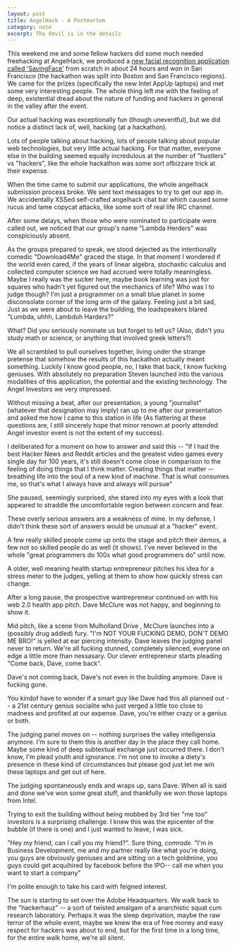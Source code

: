 ```yaml
---
layout: post
title: AngelHack - A Postmortem 
category: note
excerpt: The devil is in the details 
---
```

<div class=txt>


<p>This weekend me and some fellow hackers did some much needed freehacking at AngelHack, we
produced a <a href="http://www.youtube.com/watch?v=F4pgP7IPOqs">new facial
recognition application called 'SavingFace'</a> from scratch in about 24 hours and won in San Francisco (the hackathon was split into Boston and San Francisco regions). We came for the prizes (specifically the new Intel AppUp laptops) and met some very interesting people. The whole thing left me with the feeling of deep, existential dread about the nature of funding and hackers in general in the valley after the event.</p>

<p>Our actual hacking was exceptionally fun (though uneventful), but we did notice a distinct lack of, well, hacking (at a hackathon).</p>

<p>Lots of people talking about hacking, lots of people talking about popular web technologies, but very little actual hacking. For that matter, everyone else in the building seemed equally incredulous at the number of "hustlers" vs "hackers", like the whole hackathon was some sort ofbizzare trick at their expense.</p>

<p>When the time came to submit our applications, the whole angelhack submission process broke. We sent text messages to try to get our app in. We accidentally XSSed self-crafted angelhack chat bar which caused some rucus and lame copycat attacks, like some sort of real life IRC channel.</p>

<p>After some delays, when those who were nominated to participate were called out, we noticed that our group's name "Lambda Herders" was conspiciously absent.</p>

<p>
As the groups prepared to speak, we stood dejected as the intentionally comedic "Download4Me" graced the stage. In that moment I wondered if the world even cared, if the years of linear algebra, stochastic calculus and collected computer science we had accrued were totally meaningless. Maybe I really was the sucker here, maybe book learning was just for squares who hadn't yet figured out the mechanics of life? Who was I to judge though? I'm just a programmer on a small blue planet in some disconsolate corner of the long arm of the galaxy. Feeling just a bit sad, Just as we were about to leave the building, the loadspeakers blared "Lumbda, uhhh, Lambduh Harders?"
</p>

<p>
What? Did you seriously nominate us but forget to tell us? (Also, didn't you study math or science, or anything that involved greek letters?)
</p>

<p>We all scrambled to pull ourselves together, living under the strange pretense that somehow the results of this hackathon actually meant something. Luckily I know good people, no, I take that back, I know fucking geniuses. With absolutely no preparation Steven launched into the various modalities of this application, the potential and the existing technology. The Angel Investors we very impressed.</p>

<p>Without missing a beat, after our presentation, a young "journalist" (whatever that designation may imply) ran up to me after our presentation
and asked me how I came to this station in life (As flattering at these questions
are, I still sincerely hope that minor renown at poorly attended Angel investor 
event is not the extent of my success).</p>

<p>I deliberated for a moment on how to answer and said this -- "If I had the
best Hacker News and Reddit articles and the greatest video games every single
day for 100 years, it's still doesn't come close in comparison to the feeling
of doing things that I think matter. Creating things that matter -- breathing
life into the soul of a new kind of machine. That is what consumes me, so
that's what I always have and always will pursue"</p>

<p>She paused, seemingly surprised, she stared into my eyes with a look that
appeared to straddle the uncomfortable region between concern and fear.</p>

<p>These overly serious answers are a weakness of mine. In my defense, I didn't think these sort of answers would be unusual at a "hacker" event.</p>

<p>A few really skilled people come up onto the stage and pitch their demos, a few not so skilled people do as well (it shows). I've never believed in the whole "great programmers do 100x what good programmers do" until now.</p>

<p>A older, well meaning health startup entrepreneur pitches his idea for a stress meter to the judges, yelling at them to show how quickly stress can change.</p>

<p>After a long pause, the prospective wantrepreneur continued on with his web 2.0 
health app pitch. Dave McClure was not happy, and beginning to show it.
</p>

<p>Mid pitch, like a scene from Mulholland Drive , McClure launches into a (possibly drug addled) fury. "I'm NOT YOUR FUCKING DEMO, DON'T DEMO ME BRO!"
is yelled at ear piercing intensity. Dave leaves the judging panel never to 
return. We're all fucking stunned, completely silenced, everyone on edge a little
more than nessasary. Our clever entrepreneur starts pleading "Come back, Dave, come
back". </p>

<p>Dave's not coming back, Dave's not even in the building anymore. Dave is fucking
gone. </p>

<p>You kindof have to wonder if a smart guy like Dave had this all planned out -- a 21st century genius socialite who just verged a little too close to madness and profited at our expense. Dave, you're either crazy or a genius or both.</p>

<p>
The judging panel moves on -- nothing surprises the valley intelligensia
anymore. I'm sure to them this is another day in the place they call home. Maybe some
kind of deep subtextual exchange just occurred there. I don't know, I'm plead youth and ignorance. I'm not one to invoke a diety's presence in these kind of circumstances but please god just let me win these laptops and get out of here.</p> 

<p>The judging spontaneously ends and wraps up, sans Dave. When all is said and done we've won some great stuff, and thankfully we won those laptops from Intel.</p>

<p>Trying to exit the building without being mobbed by 3rd tier "me too" investors is a surprising challenge. I knew this was the epicenter of the bubble (if there is one) and I just wanted to leave, I was sick.</p>

<p>
"Hey my friend, can I call you my friend?". Sure thing, <i>comrade</i>. "I'm in Business Development, me and my partner really like what you're doing, you guys
are obviously geniuses and are sitting on a tech goldmine, you guys could get acquihired 
by facebook before the IPO-- call me when you want to start a company"
</p>

<p>
I'm polite enough to take his card with feigned interest.
</p>

<p>The sun is starting to set over the Adobe Headquarters. We walk back to the "hackerhauz" -- a sort of twisted amalgam of a anarchistic squat cum research laboratory. 
Perhaps it was the sleep deprivation, maybe the raw terror of the whole event, maybe we knew the era of free money and easy respect for hackers was about to end, but for the first time in a long time, for the entire walk home, we're all silent.</p>
